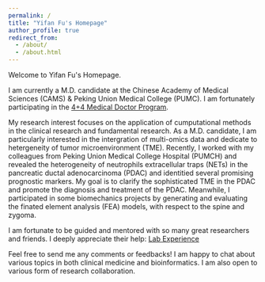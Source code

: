 ```yaml
---
permalink: /
title: "Yifan Fu's Homepage"
author_profile: true
redirect_from: 
  - /about/
  - /about.html
---
```


Welcome to Yifan Fu's Homepage.  

I am currently a M.D. candidate at the Chinese Academy of Medical Sciences (CAMS) & Peking Union Medical College (PUMC). I am fortunately participating in the [4+4 Medical Doctor Program](https://mdadmission.pumc.edu.cn/mdweb/site!index).  

My research interest focuses on the application of cumputational methods in the clinical research and fundamental research. As a M.D. candidate, I am particularly interested in the intergration of multi-omics data and dedicate to hetergeneity of tumor microenvironment (TME). Recently, I worked with my colleagues from Peking Union Medical College Hospital (PUMCH) and revealed the heterogeneity of neutrophils extracellular traps (NETs) in the pancreatic ductal adenocarcinoma (PDAC) and identitied several promising prognostic markers. My goal is to clarify the sophisticated TME in the PDAC and promote the diagnosis and treatment of the PDAC. Meanwhile, I participated in some biomechanics projects by generating and evaluating the finated element analysis (FEA) models, with respect to the spine and zygoma.  

I am fortunate to be guided and mentored with so many great researchers and friends. I deeply appreciate their help: [Lab Experience](https://yifanfu01.github.io/cv/)


Feel free to send me any comments or feedbacks! I am happy to chat about various topics in both clinical medicine and bioinformatics. I am also open to various form of research collaboration.
